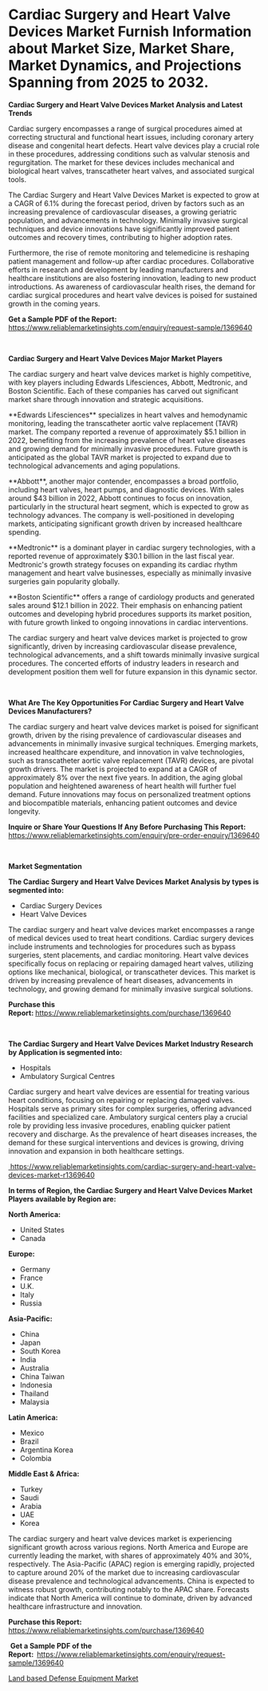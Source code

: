 <p><h1>Cardiac Surgery and Heart Valve Devices Market Furnish Information about Market Size, Market Share, Market Dynamics, and Projections Spanning from 2025 to 2032.</h1></p><p><strong>Cardiac Surgery and Heart Valve Devices Market Analysis and Latest Trends</strong></p>
<p><p>Cardiac surgery encompasses a range of surgical procedures aimed at correcting structural and functional heart issues, including coronary artery disease and congenital heart defects. Heart valve devices play a crucial role in these procedures, addressing conditions such as valvular stenosis and regurgitation. The market for these devices includes mechanical and biological heart valves, transcatheter heart valves, and associated surgical tools.</p><p>The Cardiac Surgery and Heart Valve Devices Market is expected to grow at a CAGR of 6.1% during the forecast period, driven by factors such as an increasing prevalence of cardiovascular diseases, a growing geriatric population, and advancements in technology. Minimally invasive surgical techniques and device innovations have significantly improved patient outcomes and recovery times, contributing to higher adoption rates. </p><p>Furthermore, the rise of remote monitoring and telemedicine is reshaping patient management and follow-up after cardiac procedures. Collaborative efforts in research and development by leading manufacturers and healthcare institutions are also fostering innovation, leading to new product introductions. As awareness of cardiovascular health rises, the demand for cardiac surgical procedures and heart valve devices is poised for sustained growth in the coming years.</p></p>
<p><strong>Get a Sample PDF of the Report:&nbsp;</strong> <a href="https://www.reliablemarketinsights.com/enquiry/request-sample/1369640?utm_campaign=3552&utm_medium=2&utm_source=Github&utm_content=ia&utm_term=22032025&utm_id=cardiac-surgery-and-heart-valve-devices">https://www.reliablemarketinsights.com/enquiry/request-sample/1369640</a></p>
<p>&nbsp;</p>
<p><strong>Cardiac Surgery and Heart Valve Devices Major Market Players</strong></p>
<p><p>The cardiac surgery and heart valve devices market is highly competitive, with key players including Edwards Lifesciences, Abbott, Medtronic, and Boston Scientific. Each of these companies has carved out significant market share through innovation and strategic acquisitions.</p><p>**Edwards Lifesciences** specializes in heart valves and hemodynamic monitoring, leading the transcatheter aortic valve replacement (TAVR) market. The company reported a revenue of approximately $5.1 billion in 2022, benefiting from the increasing prevalence of heart valve diseases and growing demand for minimally invasive procedures. Future growth is anticipated as the global TAVR market is projected to expand due to technological advancements and aging populations.</p><p>**Abbott**, another major contender, encompasses a broad portfolio, including heart valves, heart pumps, and diagnostic devices. With sales around $43 billion in 2022, Abbott continues to focus on innovation, particularly in the structural heart segment, which is expected to grow as technology advances. The company is well-positioned in developing markets, anticipating significant growth driven by increased healthcare spending.</p><p>**Medtronic** is a dominant player in cardiac surgery technologies, with a reported revenue of approximately $30.1 billion in the last fiscal year. Medtronic's growth strategy focuses on expanding its cardiac rhythm management and heart valve businesses, especially as minimally invasive surgeries gain popularity globally.</p><p>**Boston Scientific** offers a range of cardiology products and generated sales around $12.1 billion in 2022. Their emphasis on enhancing patient outcomes and developing hybrid procedures supports its market position, with future growth linked to ongoing innovations in cardiac interventions.</p><p>The cardiac surgery and heart valve devices market is projected to grow significantly, driven by increasing cardiovascular disease prevalence, technological advancements, and a shift towards minimally invasive surgical procedures. The concerted efforts of industry leaders in research and development position them well for future expansion in this dynamic sector.</p></p>
<p>&nbsp;</p>
<p><strong>What Are The Key Opportunities For Cardiac Surgery and Heart Valve Devices Manufacturers?</strong></p>
<p><p>The cardiac surgery and heart valve devices market is poised for significant growth, driven by the rising prevalence of cardiovascular diseases and advancements in minimally invasive surgical techniques. Emerging markets, increased healthcare expenditure, and innovation in valve technologies, such as transcatheter aortic valve replacement (TAVR) devices, are pivotal growth drivers. The market is projected to expand at a CAGR of approximately 8% over the next five years. In addition, the aging global population and heightened awareness of heart health will further fuel demand. Future innovations may focus on personalized treatment options and biocompatible materials, enhancing patient outcomes and device longevity.</p></p>
<p><strong>Inquire or Share Your Questions If Any Before Purchasing This Report:</strong> <a href="https://www.reliablemarketinsights.com/enquiry/pre-order-enquiry/1369640?utm_campaign=3552&utm_medium=2&utm_source=Github&utm_content=ia&utm_term=22032025&utm_id=cardiac-surgery-and-heart-valve-devices">https://www.reliablemarketinsights.com/enquiry/pre-order-enquiry/1369640</a></p>
<p>&nbsp;</p>
<p><strong>Market Segmentation</strong></p>
<p><strong>The Cardiac Surgery and Heart Valve Devices Market Analysis by types is segmented into:</strong></p>
<p><ul><li>Cardiac Surgery Devices</li><li>Heart Valve Devices</li></ul></p>
<p><p>The cardiac surgery and heart valve devices market encompasses a range of medical devices used to treat heart conditions. Cardiac surgery devices include instruments and technologies for procedures such as bypass surgeries, stent placements, and cardiac monitoring. Heart valve devices specifically focus on replacing or repairing damaged heart valves, utilizing options like mechanical, biological, or transcatheter devices. This market is driven by increasing prevalence of heart diseases, advancements in technology, and growing demand for minimally invasive surgical solutions.</p></p>
<p><strong>Purchase this Report:&nbsp;</strong><a href="https://www.reliablemarketinsights.com/purchase/1369640?utm_campaign=3552&utm_medium=2&utm_source=Github&utm_content=ia&utm_term=22032025&utm_id=cardiac-surgery-and-heart-valve-devices">https://www.reliablemarketinsights.com/purchase/1369640</a></p>
<p>&nbsp;</p>
<p><strong>The Cardiac Surgery and Heart Valve Devices Market Industry Research by Application is segmented into:</strong></p>
<p><ul><li>Hospitals</li><li>Ambulatory Surgical Centres</li></ul></p>
<p><p>Cardiac surgery and heart valve devices are essential for treating various heart conditions, focusing on repairing or replacing damaged valves. Hospitals serve as primary sites for complex surgeries, offering advanced facilities and specialized care. Ambulatory surgical centers play a crucial role by providing less invasive procedures, enabling quicker patient recovery and discharge. As the prevalence of heart diseases increases, the demand for these surgical interventions and devices is growing, driving innovation and expansion in both healthcare settings.</p></p>
<p><a href="https://www.reliablemarketinsights.com/cardiac-surgery-and-heart-valve-devices-market-r1369640?utm_campaign=3552&utm_medium=2&utm_source=Github&utm_content=ia&utm_term=22032025&utm_id=cardiac-surgery-and-heart-valve-devices">&nbsp;https://www.reliablemarketinsights.com/cardiac-surgery-and-heart-valve-devices-market-r1369640</a></p>
<p><strong>In terms of Region, the Cardiac Surgery and Heart Valve Devices Market Players available by Region are:</strong></p>
<p>
    <p> <strong> North America: </strong>
        <ul>
            <li>United States</li>
            <li>Canada</li>
        </ul>
        </p> 
    <p> <strong> Europe: </strong>
        <ul>
            <li>Germany</li>
            <li>France</li>
            <li>U.K.</li>
            <li>Italy</li>
            <li>Russia</li>
        </ul>
        </p> 
    <p> <strong> Asia-Pacific: </strong>
        <ul>
            <li>China</li>
            <li>Japan</li>
            <li>South Korea</li>
            <li>India</li>
            <li>Australia</li>
            <li>China Taiwan</li>
            <li>Indonesia</li>
            <li>Thailand</li>
            <li>Malaysia</li>
        </ul>
        </p> 
    <p> <strong> Latin America: </strong>
        <ul>
            <li>Mexico</li>
            <li>Brazil</li>
            <li>Argentina Korea</li>
            <li>Colombia</li>
        </ul>
        </p> 
    <p> <strong> Middle East & Africa: </strong>
        <ul>
            <li>Turkey</li>
            <li>Saudi</li>
            <li>Arabia</li>
            <li>UAE</li>
            <li>Korea</li>
        </ul>
    </p>
    </p>
<p><p>The cardiac surgery and heart valve devices market is experiencing significant growth across various regions. North America and Europe are currently leading the market, with shares of approximately 40% and 30%, respectively. The Asia-Pacific (APAC) region is emerging rapidly, projected to capture around 20% of the market due to increasing cardiovascular disease prevalence and technological advancements. China is expected to witness robust growth, contributing notably to the APAC share. Forecasts indicate that North America will continue to dominate, driven by advanced healthcare infrastructure and innovation.</p></p>
<p><strong>Purchase this Report: </strong><a href="https://www.reliablemarketinsights.com/purchase/1369640?utm_campaign=3552&utm_medium=2&utm_source=Github&utm_content=ia&utm_term=22032025&utm_id=cardiac-surgery-and-heart-valve-devices">https://www.reliablemarketinsights.com/purchase/1369640</a></p>
<p>&nbsp;<strong>Get a Sample PDF of the Report:&nbsp;&nbsp;</strong><a href="https://www.reliablemarketinsights.com/enquiry/request-sample/1369640?utm_campaign=3552&utm_medium=2&utm_source=Github&utm_content=ia&utm_term=22032025&utm_id=cardiac-surgery-and-heart-valve-devices">https://www.reliablemarketinsights.com/enquiry/request-sample/1369640</a></p>
<p><strong></strong></p>
<p><p><a href="https://github.com/hamremunazm4/Market-Research-Report-List-1/blob/main/land-based-defense-equipment-market.md?utm_campaign=3552&utm_medium=2&utm_source=Github&utm_content=ia&utm_term=22032025&utm_id=cardiac-surgery-and-heart-valve-devices">Land based Defense Equipment Market</a></p></p>